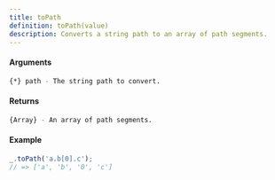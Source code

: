 ```yaml
---
title: toPath
definition: toPath(value)
description: Converts a string path to an array of path segments.
---
```



#### Arguments


```bash
{*} path - The string path to convert.
```


#### Returns


```bash
{Array} - An array of path segments.
```


#### Example


```ts
_.toPath('a.b[0].c');
// => ['a', 'b', '0', 'c']
```
